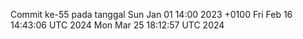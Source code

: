 Commit ke-55 pada tanggal Sun Jan 01 14:00 2023 +0100
Fri Feb 16 14:43:06 UTC 2024
Mon Mar 25 18:12:57 UTC 2024
